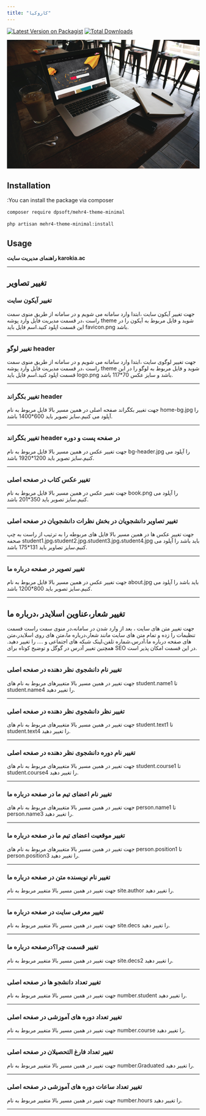 ```yaml
---
title: "کاروکیا"
---
```




[![Latest Version on Packagist](https://img.shields.io/packagist/v/dpsoft/mehr4-theme-minimal.svg?style=flat-square)](https://packagist.org/packages/dpsoft/mehr4-theme-minimal)
[![Total Downloads](https://img.shields.io/packagist/dt/dpsoft/mehr4-theme-minimal.svg?style=flat-square)](https://packagist.org/packages/dpsoft/mehr4-theme-minimal)

![my package](karokia.jpg)

## Installation

:You can install the package via composer

```bash
composer require dpsoft/mehr4-theme-minimal
```
```bash
php artisan mehr4-theme-minimal:install
```

## Usage

**راهنمای  مدیریت سایت karokia.ac**
____
## تغییر تصاویر

### تغییر آیکون سایت

جهت تغییر آیکون سایت ،ابتدا وارد سامانه می شویم و در سامانه از طریق منوی سمت راست ،در قسمت مدیریت فایل وارد پوشه theme شوید و فایل مربوط به آیکون را در این قسمت اپلود کنید.اسم فایل باید favicon.png باشد.
___
### تغییر لوگو header

جهت تغییر لوگوی سایت ،ابتدا وارد سامانه می شویم و در سامانه از طریق منوی سمت راست ،در قسمت مدیریت فایل وارد پوشه theme شوید و فایل مربوط به لوگو را در این قسمت اپلود کنید.اسم فایل باید logo.png باشد و سایز عکس 70*117 باشد.

___

### تغییر بکگراند header

جهت تغییر بکگراند صفحه اصلی در همین مسیر بالا فایل مربوط به نام home-bg.jpg را آپلود می کنیم.سایز تصویر باید 600*1400 باشد.
___

### تغییر بکگراند header در صفحه پست و دوره
جهت تغییر عکس در همین مسیر بالا فایل مربوط به نام bg-header.jpg را آپلود می کنیم.سایز تصویر باید 1200*1920 باشد.
___
### تغییر عکس کتاب در صفحه اصلی 
جهت تغییر عکس در همین مسیر بالا فایل مربوط به نام book.png را آپلود می کنیم.سایز تصویر باید 350*201 باشد.
___
### تغییر تصاویر دانشجویان در بخش نظرات دانشجویان در صفحه اصلی
جهت تغییر عکس ها در همین مسیر بالا فایل های مربوطه را به ترتیب از راست به چپ صحفه student1.jpg،student2.jpg،student3.jpg،student4.jpg باید باشد را آپلود می کنیم.سایز تصاویر باید 131*175 باشد.
___
### تغییر تصویر در صفحه درباره ما  
جهت تغییر عکس در همین مسیر بالا فایل مربوط به نام about.jpg باید باشد را آپلود می کنیم.سایز تصویر باید 800*1200 باشد.

___

## تغییر شعار،عناوین اسلایدر ،درباره ما  
جهت تغییر متن های سایت ، بعد از وارد شدن در سامانه،در منوی سمت راست قسمت تنظیمات را زده و تمام متن های سایت مانند شعار،درباره ما،متن های روی اسلایدر،متن های صفحه درباره ما،آدرس،شماره تلفن،لینک شبکه های اجتماعی و .... را تغییر دهید.
همچنین تغییر آدرس در گوگل  و توضیح کوتاه برای SEO در این قسمت امکان پذیر است.	

___
### تغییر نام دانشجوی نظر دهنده در صفحه اصلی
جهت تغییر در همین مسیر بالا متغییرهای مربوط به نام های student.name1 تا student.name4 را تغییر دهید.
___
### تغییر نظر دانشجوی نظر دهنده در صفحه اصلی
جهت تغییر در همین مسیر بالا متغییرهای مربوط به نام های student.text1 تا student.text4 را تغییر دهید.
___
### تغییر نام دوره دانشجوی نظر دهنده در صفحه اصلی
جهت تغییر در همین مسیر بالا متغییرهای مربوط به نام های student.course1 تا student.course4 را تغییر دهید.
___
### تغییر نام اعضای تیم ما در صفحه درباره ما 
جهت تغییر در همین مسیر بالا متغییرهای مربوط به نام های person.name1 تا person.name3 را تغییر دهید.
___
### تغییر موقعیت اعضای تیم ما در صفحه درباره ما 
جهت تغییر در همین مسیر بالا متغییرهای مربوط به نام های person.position1 تا person.position3 را تغییر دهید.
___
### تغییر نام نویسنده متن در صفحه درباره ما 
جهت تغییر در همین مسیر بالا متغییر مربوط به نام site.author را تغییر دهید.
___
### تغییر معرفی سایت در صفحه درباره ما
جهت تغییر در همین مسیر بالا متغییر مربوط به نام site.decs را تغییر دهید.
___
### تغییر قسمت چرا؟‌درصفحه درباره ما
جهت تغییر در همین مسیر بالا متغییر مربوط به نام site.decs2 را تغییر دهید.
___
### تغییر تعداد دانشجو ها در صفحه اصلی
جهت تغییر در همین مسیر بالا متغییر مربوط به نام number.student را تغییر دهید.
___
### تغییر تعداد دوره های آموزشی در صفحه اصلی
جهت تغییر در همین مسیر بالا متغییر مربوط به نام number.course را تغییر دهید.
___

### تغییر تعداد  فارغ التحصیلان در صفحه اصلی
جهت تغییر در همین مسیر بالا متغییر مربوط به نام number.Graduated را تغییر دهید.
___

### تغییر تعداد ساعات دوره های آموزشی در صفحه اصلی
جهت تغییر در همین مسیر بالا متغییر مربوط به نام number.hours را تغییر دهید.
___
